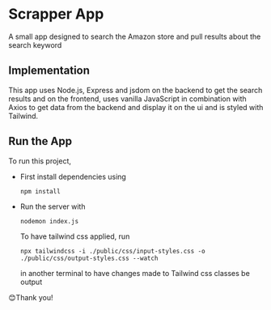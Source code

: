 # Scrapper App

A small app designed to search the Amazon store and pull results about the search keyword

## Implementation

This app uses Node.js, Express and jsdom on the backend to get the search results and on the frontend, uses vanilla JavaScript in combination with Axios to get data from the backend and display it on the ui and is styled with Tailwind.

## Run the App

To run this project,

- First install dependencies using

  ```
  npm install
  ```

- Run the server with

  ```
  nodemon index.js
  ```

  To have tailwind css applied, run

  ```
  npx tailwindcss -i ./public/css/input-styles.css -o ./public/css/output-styles.css --watch
  ```

  in another terminal to have changes made to Tailwind css classes be output

😊Thank you!
